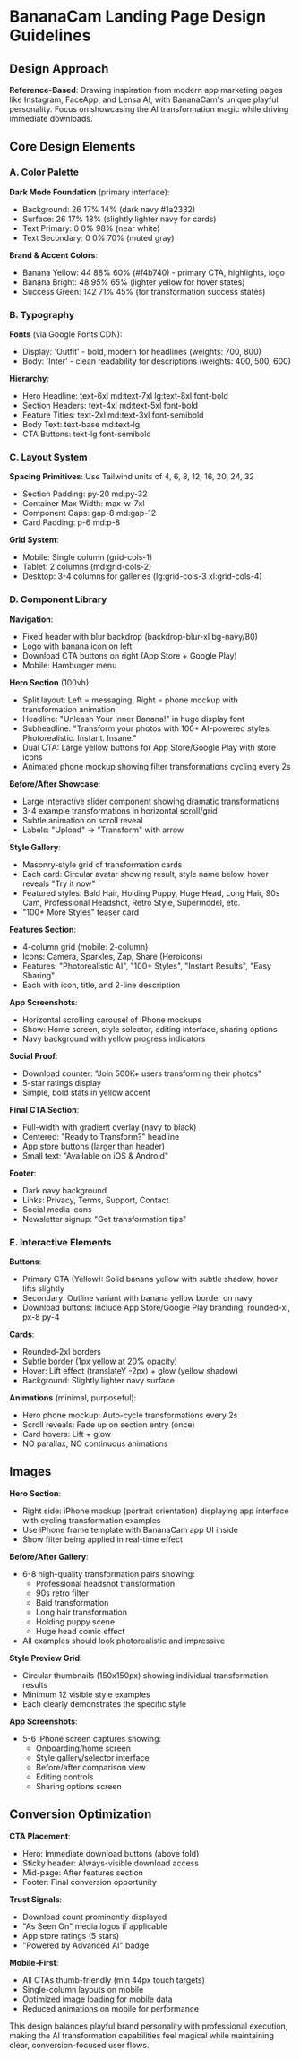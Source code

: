 # BananaCam Landing Page Design Guidelines

## Design Approach
**Reference-Based**: Drawing inspiration from modern app marketing pages like Instagram, FaceApp, and Lensa AI, with BananaCam's unique playful personality. Focus on showcasing the AI transformation magic while driving immediate downloads.

## Core Design Elements

### A. Color Palette
**Dark Mode Foundation** (primary interface):
- Background: 26 17% 14% (dark navy #1a2332)
- Surface: 26 17% 18% (slightly lighter navy for cards)
- Text Primary: 0 0% 98% (near white)
- Text Secondary: 0 0% 70% (muted gray)

**Brand & Accent Colors**:
- Banana Yellow: 44 88% 60% (#f4b740) - primary CTA, highlights, logo
- Banana Bright: 48 95% 65% (lighter yellow for hover states)
- Success Green: 142 71% 45% (for transformation success states)

### B. Typography
**Fonts** (via Google Fonts CDN):
- Display: 'Outfit' - bold, modern for headlines (weights: 700, 800)
- Body: 'Inter' - clean readability for descriptions (weights: 400, 500, 600)

**Hierarchy**:
- Hero Headline: text-6xl md:text-7xl lg:text-8xl font-bold
- Section Headers: text-4xl md:text-5xl font-bold
- Feature Titles: text-2xl md:text-3xl font-semibold
- Body Text: text-base md:text-lg
- CTA Buttons: text-lg font-semibold

### C. Layout System
**Spacing Primitives**: Use Tailwind units of 4, 6, 8, 12, 16, 20, 24, 32
- Section Padding: py-20 md:py-32
- Container Max Width: max-w-7xl
- Component Gaps: gap-8 md:gap-12
- Card Padding: p-6 md:p-8

**Grid System**:
- Mobile: Single column (grid-cols-1)
- Tablet: 2 columns (md:grid-cols-2)
- Desktop: 3-4 columns for galleries (lg:grid-cols-3 xl:grid-cols-4)

### D. Component Library

**Navigation**:
- Fixed header with blur backdrop (backdrop-blur-xl bg-navy/80)
- Logo with banana icon on left
- Download CTA buttons on right (App Store + Google Play)
- Mobile: Hamburger menu

**Hero Section** (100vh):
- Split layout: Left = messaging, Right = phone mockup with transformation animation
- Headline: "Unleash Your Inner Banana!" in huge display font
- Subheadline: "Transform your photos with 100+ AI-powered styles. Photorealistic. Instant. Insane."
- Dual CTA: Large yellow buttons for App Store/Google Play with store icons
- Animated phone mockup showing filter transformations cycling every 2s

**Before/After Showcase**:
- Large interactive slider component showing dramatic transformations
- 3-4 example transformations in horizontal scroll/grid
- Subtle animation on scroll reveal
- Labels: "Upload" → "Transform" with arrow

**Style Gallery**:
- Masonry-style grid of transformation cards
- Each card: Circular avatar showing result, style name below, hover reveals "Try it now"
- Featured styles: Bald Hair, Holding Puppy, Huge Head, Long Hair, 90s Cam, Professional Headshot, Retro Style, Supermodel, etc.
- "100+ More Styles" teaser card

**Features Section**:
- 4-column grid (mobile: 2-column)
- Icons: Camera, Sparkles, Zap, Share (Heroicons)
- Features: "Photorealistic AI", "100+ Styles", "Instant Results", "Easy Sharing"
- Each with icon, title, and 2-line description

**App Screenshots**:
- Horizontal scrolling carousel of iPhone mockups
- Show: Home screen, style selector, editing interface, sharing options
- Navy background with yellow progress indicators

**Social Proof**:
- Download counter: "Join 500K+ users transforming their photos"
- 5-star ratings display
- Simple, bold stats in yellow accent

**Final CTA Section**:
- Full-width with gradient overlay (navy to black)
- Centered: "Ready to Transform?" headline
- App store buttons (larger than header)
- Small text: "Available on iOS & Android"

**Footer**:
- Dark navy background
- Links: Privacy, Terms, Support, Contact
- Social media icons
- Newsletter signup: "Get transformation tips"

### E. Interactive Elements

**Buttons**:
- Primary CTA (Yellow): Solid banana yellow with subtle shadow, hover lifts slightly
- Secondary: Outline variant with banana yellow border on navy
- Download buttons: Include App Store/Google Play branding, rounded-xl, px-8 py-4

**Cards**:
- Rounded-2xl borders
- Subtle border (1px yellow at 20% opacity)
- Hover: Lift effect (translateY -2px) + glow (yellow shadow)
- Background: Slightly lighter navy surface

**Animations** (minimal, purposeful):
- Hero phone mockup: Auto-cycle transformations every 2s
- Scroll reveals: Fade up on section entry (once)
- Card hovers: Lift + glow
- NO parallax, NO continuous animations

## Images

**Hero Section**:
- Right side: iPhone mockup (portrait orientation) displaying app interface with cycling transformation examples
- Use iPhone frame template with BananaCam app UI inside
- Show filter being applied in real-time effect

**Before/After Gallery**:
- 6-8 high-quality transformation pairs showing:
  - Professional headshot transformation
  - 90s retro filter
  - Bald transformation
  - Long hair transformation
  - Holding puppy scene
  - Huge head comic effect
- All examples should look photorealistic and impressive

**Style Preview Grid**:
- Circular thumbnails (150x150px) showing individual transformation results
- Minimum 12 visible style examples
- Each clearly demonstrates the specific style

**App Screenshots**:
- 5-6 iPhone screen captures showing:
  - Onboarding/home screen
  - Style gallery/selector interface
  - Before/after comparison view
  - Editing controls
  - Sharing options screen

## Conversion Optimization

**CTA Placement**:
- Hero: Immediate download buttons (above fold)
- Sticky header: Always-visible download access
- Mid-page: After features section
- Footer: Final conversion opportunity

**Trust Signals**:
- Download count prominently displayed
- "As Seen On" media logos if applicable
- App store ratings (5 stars)
- "Powered by Advanced AI" badge

**Mobile-First**:
- All CTAs thumb-friendly (min 44px touch targets)
- Single-column layouts on mobile
- Optimized image loading for mobile data
- Reduced animations on mobile for performance

This design balances playful brand personality with professional execution, making the AI transformation capabilities feel magical while maintaining clear, conversion-focused user flows.